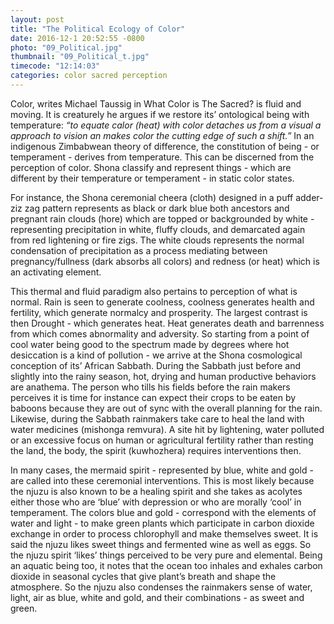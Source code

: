 ```yaml
---
layout: post
title: "The Political Ecology of Color"
date: 2016-12-1 20:52:55 -0800
photo: "09_Political.jpg"
thumbnail: "09_Political_t.jpg"
timecode: "12:14:03"
categories: color sacred perception
---
```

Color, writes Michael Taussig in What Color is The Sacred? is fluid and moving. It is creaturely he argues if we restore its’ ontological being with temperature: _“to equate calor (heat) with color detaches us from a visual a approach to vision an makes color the cutting edge of such a shift.”_ In an indigenous Zimbabwean theory of difference, the constitution of being - or temperament - derives from temperature. This can be discerned from the perception of color. Shona classify and represent things - which are different by their temperature or temperament - in static color states.

For instance, the Shona ceremonial cheera (cloth) designed in a puff adder-ziz zag pattern represents as black or dark blue both ancestors and pregnant rain clouds (hore) which are topped or backgrounded by white - representing precipitation in white, fluffy clouds, and demarcated again from red lightening or fire zigs. The white clouds represents the normal condensation of precipitation as a process mediating between pregnancy/fullness (dark absorbs all colors) and redness (or heat) which is an activating element.

This thermal and fluid paradigm also pertains to perception of what is normal. Rain is seen to generate coolness, coolness generates health and fertility, which generate normalcy and prosperity. The largest contrast is then Drought - which generates heat. Heat generates death and barrenness from which comes abnormality and adversity. So starting from a point of cool water being good to the spectrum made by degrees where hot desiccation is a kind of pollution - we arrive at the Shona cosmological conception of its’ African Sabbath. During the Sabbath just before and slightly into the rainy season, hot, drying and human productive behaviors are anathema. The person who tills his fields before the rain makers perceives it is time for instance can expect their crops to be eaten by baboons because they are out of sync with the overall planning for the rain. Likewise, during the Sabbath rainmakers take care to heal the land with water medicines (mishonga remvura). A site hit by lightening, water polluted or an excessive focus on human or agricultural fertility rather than resting the land, the body, the spirit (kuwhozhera) requires interventions then.

In many cases, the mermaid spirit - represented by  blue, white and gold - are called into these ceremonial interventions. This is most likely because the njuzu is also known to be a healing spirit and she takes as acolytes either those who are ‘blue’ with depression or who are morally ‘cool’ in temperament. The colors blue and gold - correspond with the elements of water and light - to make green plants which participate in carbon dioxide exchange in order to process chlorophyll and make themselves sweet. It is said the njuzu likes sweet things and fermented wine as well as eggs. So the njuzu spirit ‘likes’ things perceived to be very pure and elemental. Being an aquatic being too, it notes that the ocean too inhales and exhales carbon dioxide in seasonal cycles that give plant’s breath and shape the atmosphere. So the njuzu also condenses the rainmakers sense of water, light, air as blue, white and gold, and their combinations - as sweet and green.
